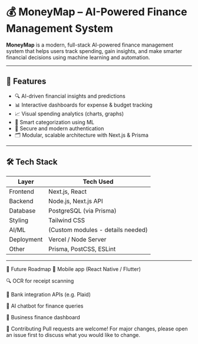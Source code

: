 # 💰 MoneyMap – AI-Powered Finance Management System

**MoneyMap** is a modern, full-stack AI-powered finance management system that helps users track spending, gain insights, and make smarter financial decisions using machine learning and automation.

---

## 🚀 Features

- 🔍 AI-driven financial insights and predictions
- 📊 Interactive dashboards for expense & budget tracking
- 📈 Visual spending analytics (charts, graphs)
- 🧠 Smart categorization using ML
- 🔐 Secure and modern authentication
- 🗂️ Modular, scalable architecture with Next.js & Prisma

---

## 🛠️ Tech Stack

| Layer      | Tech Used            |
|------------|----------------------|
| Frontend   | Next.js, React       |
| Backend    | Node.js, Next.js API |
| Database   | PostgreSQL (via Prisma) |
| Styling    | Tailwind CSS         |
| AI/ML      | (Custom modules - details needed) |
| Deployment | Vercel / Node Server |
| Other      | Prisma, PostCSS, ESLint |

---


📌 Future Roadmap
📱 Mobile app (React Native / Flutter)

🔍 OCR for receipt scanning

🔄 Bank integration APIs (e.g. Plaid)

🤖 AI chatbot for finance queries

💼 Business finance dashboard

🤝 Contributing
Pull requests are welcome!
For major changes, please open an issue first to discuss what you would like to change.





